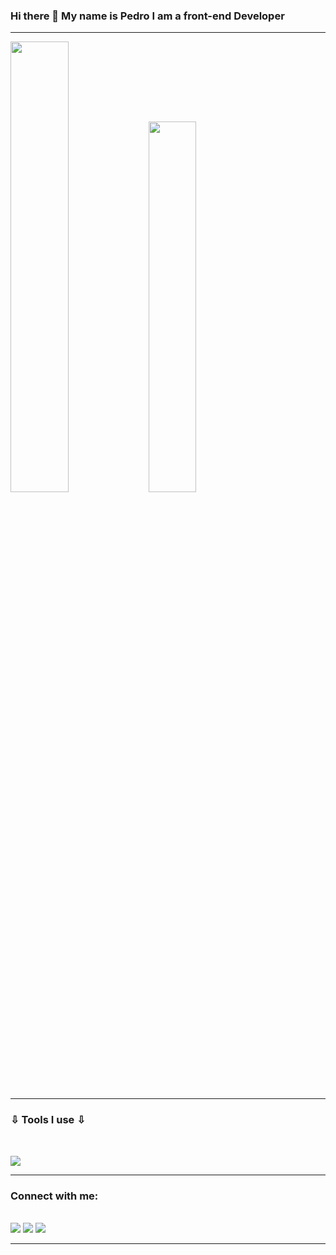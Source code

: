 ### Hi there 👋 My name is Pedro I am a front-end Developer

--------------------



<a href="https://github.com/Pedro-maciel-pinheiro"></a>
<img width="43%"  src="https://github-readme-stats.vercel.app/api?username=Pedro-maciel-pinheiro&show_icons=true&theme=react&hide_border=true&bg_color=0D1117" alt="">
<img width="39%"  src="https://github-readme-stats.vercel.app/api/top-langs/?username=Pedro-maciel-pinheiro&layout=compact&theme=react&hide_border=true&bg_color=0D1117" alt="">

--------------------


 ### ⇩  Tools I use   ⇩ 


<div style="display: inline_block"><br>
   <p align="start">
  <a href="https://skillicons.dev">
    <img  src="https://skillicons.dev/icons?i=git,github,javascript,typescript,react,nextjs,html,css,tailwind" />
  </a>
</p>
  
  
  
</div>

--------------------

### Connect with me:

<div><br>
<a href="https://www.linkedin.com/in/jpmp1998/" target="_blank"><img src="https://img.shields.io/badge/-LinkedIn-%230077B5?style=for-the-badge&logo=linkedin&logoColor=white" target="_blank"></a> 
<a href = "mailto:shionlk98@gmail.com"><img src="https://img.shields.io/badge/-Gmail-%23333?style=for-the-badge&logo=gmail&logoColor=white" target="_blank"></a>
<a href="https://discord.gg/BkT2fn3RTS" target="_blank"><img src="https://img.shields.io/badge/Discord-7289DA?style=for-the-badge&logo=discord&logoColor=white" target="_blank"></a> 
</div>

--------------------

